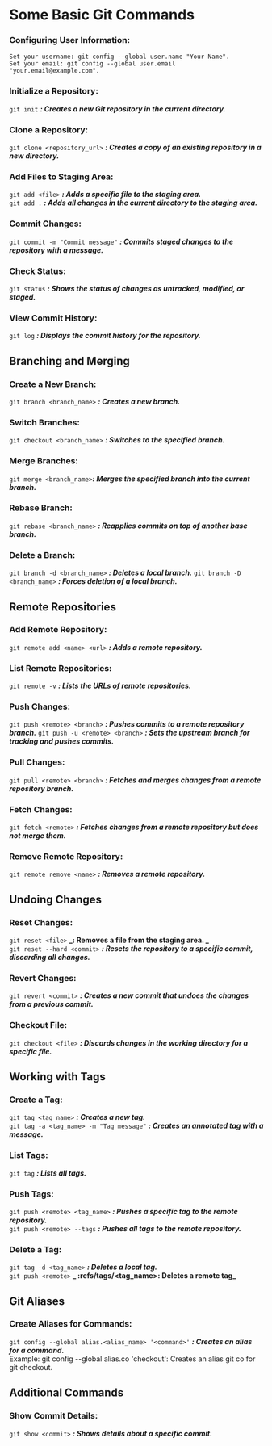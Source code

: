 # Some Basic Git Commands


### Configuring User Information:

```
Set your username: git config --global user.name "Your Name".
Set your email: git config --global user.email "your.email@example.com".
```

### Initialize a Repository:

```git init``` **_: Creates a new Git repository in the current directory._**

### Clone a Repository:

```git clone <repository_url>``` **_: Creates a copy of an existing repository in a new directory._**

### Add Files to Staging Area:

```git add <file>``` **_: Adds a specific file to the staging area._** <br>
```git add .```  **_: Adds all changes in the current directory to the staging area._**

### Commit Changes:

```git commit -m "Commit message"```  **_: Commits staged changes to the repository with a message._**

### Check Status:

```git status``` **_: Shows the status of changes as untracked, modified, or staged._**

### View Commit History:

```git log``` **_: Displays the commit history for the repository._**


## Branching and Merging

### Create a New Branch:
```git branch <branch_name>``` **_: Creates a new branch._**

### Switch Branches:
```git checkout <branch_name>``` **_: Switches to the specified branch._**

### Merge Branches:
```git merge <branch_name>```**_: Merges the specified branch into the current branch._**

### Rebase Branch:
```git rebase <branch_name>``` **_: Reapplies commits on top of another base branch._**

### Delete a Branch:

```git branch -d <branch_name>``` **_: Deletes a local branch._**
```git branch -D <branch_name>``` **_: Forces deletion of a local branch._**


## Remote Repositories

### Add Remote Repository:
```git remote add <name> <url>``` **_: Adds a remote repository._**

### List Remote Repositories:
```git remote -v``` **_: Lists the URLs of remote repositories._**

### Push Changes:
```git push <remote> <branch>``` **_: Pushes commits to a remote repository branch._**
```git push -u <remote> <branch>``` **_: Sets the upstream branch for tracking and pushes commits._**

### Pull Changes:
```git pull <remote> <branch>``` **_: Fetches and merges changes from a remote repository branch._**

### Fetch Changes:
```git fetch <remote>``` **_: Fetches changes from a remote repository but does not merge them._**

### Remove Remote Repository:
```git remote remove <name>``` **_: Removes a remote repository._**


## Undoing Changes

### Reset Changes:
```git reset <file>``` **_: Removes a file from the staging area. _** <br>
```git reset --hard <commit>``` **_: Resets the repository to a specific commit, discarding all changes._**

### Revert Changes:
```git revert <commit>``` **_: Creates a new commit that undoes the changes from a previous commit._**

### Checkout File:
```git checkout <file>``` **_: Discards changes in the working directory for a specific file._**

## Working with Tags

### Create a Tag:
```git tag <tag_name>``` **_: Creates a new tag._** <br>
```git tag -a <tag_name> -m "Tag message"``` **_: Creates an annotated tag with a message._**

### List Tags:
```git tag``` **_: Lists all tags._**

### Push Tags:
```git push <remote> <tag_name>``` **_: Pushes a specific tag to the remote repository._**<br>
```git push <remote> --tags``` **_: Pushes all tags to the remote repository._**

### Delete a Tag:
```git tag -d <tag_name>``` **_: Deletes a local tag._**<br>
```git push <remote>``` **_ :refs/tags/<tag_name>: Deletes a remote tag_**


## Git Aliases

### Create Aliases for Commands:
```git config --global alias.<alias_name> '<command>'``` **_: Creates an alias for a command._** <br>
Example: git config --global alias.co 'checkout': Creates an alias git co for git checkout.


## Additional Commands

### Show Commit Details:
```git show <commit>``` **_: Shows details about a specific commit._**